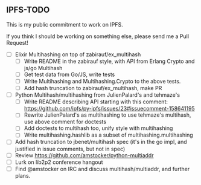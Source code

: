 ##  IPFS-TODO

This is my public commitment to work on IPFS.

If you think I should be working on something else, please send me a Pull Request!

- [ ] Elixir Multihashing on top of zabirauf/ex_multihash
    - [ ] Write README in the zabirauf style, with API from Erlang Crypto and js/go Multihash
    - [ ] Get test data from Go/JS, write tests
    - [ ] Write Multihashing and Multihashing.Crypto to the above tests.
    - [ ] Add hash truncation to zabirauf/ex_multihash, make PR
- [ ] Python Multihash/multihashing from JulienPalard's and tehmaze's
    - [ ] Write README describing API starting with this comment: https://github.com/ipfs/py-ipfs/issues/23#issuecomment-158641195
    - [ ] Rewrite JulienPalard's as multihashing to use tehmaze's multihash, use above comment for doctests
    - [ ] Add doctests to multihash too, unify style with multihashing
    - [ ] Write multihashing.hashlib as a subset of multihashing.multihashing 
- [ ] Add hash truncation to jbenet/multihash spec (it's in the go impl, and justified in issue comments, but not in spec)
- [ ] Review https://github.com/amstocker/python-multiaddr
- [ ] Lurk on lib2p2 conference hangout
- [ ] Find @amstocker on IRC and discuss multihash/multiaddr, and further plans.
